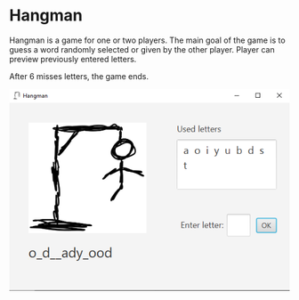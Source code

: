 # Hangman

Hangman is a game for one or two players. 
The main goal of the game is to guess a word randomly selected 
or given by the other player. Player can preview previously 
entered letters.

After 6 misses letters, the game ends.

![](podglądGry.png)